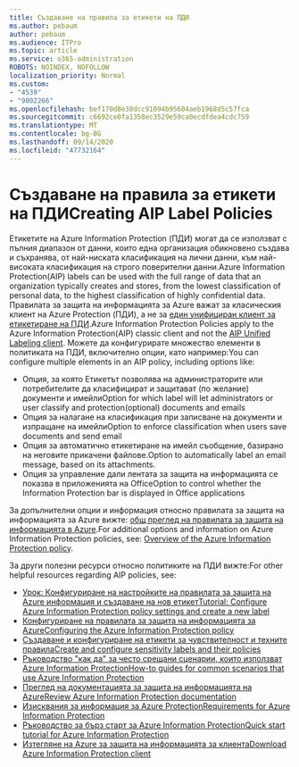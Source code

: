 ```yaml
---
title: Създаване на правила за етикети на ПДИ
ms.author: pebaum
author: pebaum
ms.audience: ITPro
ms.topic: article
ms.service: o365-administration
ROBOTS: NOINDEX, NOFOLLOW
localization_priority: Normal
ms.custom:
- "4539"
- "9002266"
ms.openlocfilehash: bef170d8e38dcc91094b95604aeb1968d5c57fca
ms.sourcegitcommit: c6692ce0fa1358ec3529e59ca0ecdfdea4cdc759
ms.translationtype: MT
ms.contentlocale: bg-BG
ms.lasthandoff: 09/14/2020
ms.locfileid: "47732164"
---
```

# <a name="creating-aip-label-policies"></a><span data-ttu-id="7ae46-102">Създаване на правила за етикети на ПДИ</span><span class="sxs-lookup"><span data-stu-id="7ae46-102">Creating AIP Label Policies</span></span>

<span data-ttu-id="7ae46-103">Етикетите на Azure Information Protection (ПДИ) могат да се използват с пълния диапазон от данни, които една организация обикновено създава и съхранява, от най-ниската класификация на лични данни, към най-високата класификация на строго поверителни данни.</span><span class="sxs-lookup"><span data-stu-id="7ae46-103">Azure Information Protection(AIP) labels can be used with the full range of data that an organization typically creates and stores, from the lowest classification of personal data, to the highest classification of highly confidential data.</span></span> <span data-ttu-id="7ae46-104">Правилата за защита на информацията за Azure важат за класическия клиент на Azure Protection (ПДИ), а не за  [един унифициран клиент за етикетиране на ПДИ](https://docs.microsoft.com/azure/information-protection/rms-client/unifiedlabelingclient-version-release-history).</span><span class="sxs-lookup"><span data-stu-id="7ae46-104">Azure Information Protection Policies apply to the Azure Information Protection(AIP) classic client and not the  [AIP Unified Labeling client](https://docs.microsoft.com/azure/information-protection/rms-client/unifiedlabelingclient-version-release-history).</span></span> <span data-ttu-id="7ae46-105">Можете да конфигурирате множество елементи в политиката на ПДИ, включително опции, като например:</span><span class="sxs-lookup"><span data-stu-id="7ae46-105">You can configure multiple elements in an AIP policy, including options like:</span></span>

- <span data-ttu-id="7ae46-106">Опция, за която Етикетът позволява на администраторите или потребителите да класифицират и защитават (по желание) документи и имейли</span><span class="sxs-lookup"><span data-stu-id="7ae46-106">Option for which label will let administrators or user classify and protection(optional) documents and emails</span></span>
- <span data-ttu-id="7ae46-107">Опция за налагане на класификация при записване на документи и изпращане на имейли</span><span class="sxs-lookup"><span data-stu-id="7ae46-107">Option to enforce classification when users save documents and send email</span></span>
- <span data-ttu-id="7ae46-108">Опция за автоматично етикетиране на имейл съобщение, базирано на неговите прикачени файлове.</span><span class="sxs-lookup"><span data-stu-id="7ae46-108">Option to automatically label an email message, based on its attachments.</span></span>
- <span data-ttu-id="7ae46-109">Опция за управление дали лентата за защита на информацията се показва в приложенията на Office</span><span class="sxs-lookup"><span data-stu-id="7ae46-109">Option to control whether the Information Protection bar is displayed in Office applications</span></span>

<span data-ttu-id="7ae46-110">За допълнителни опции и информация относно правилата за защита на информацията за Azure вижте: [общ преглед на правилата за защита на информацията в Azure](https://docs.microsoft.com/azure/information-protection/overview-policy).</span><span class="sxs-lookup"><span data-stu-id="7ae46-110">For additional options and information on Azure Information Protection policies, see: [Overview of the Azure Information Protection policy](https://docs.microsoft.com/azure/information-protection/overview-policy).</span></span>  

<span data-ttu-id="7ae46-111">За други полезни ресурси относно политиките на ПДИ вижте:</span><span class="sxs-lookup"><span data-stu-id="7ae46-111">For other helpful resources regarding AIP policies, see:</span></span>

- [<span data-ttu-id="7ae46-112">Урок: Конфигуриране на настройките на правилата за защита на Azure информация и създаване на нов етикет</span><span class="sxs-lookup"><span data-stu-id="7ae46-112">Tutorial: Configure Azure Information Protection policy settings and create a new label</span></span>](https://docs.microsoft.com/azure/information-protection/infoprotect-quick-start-tutorial)  
- [<span data-ttu-id="7ae46-113">Конфигуриране на правилата за защита на информацията за Azure</span><span class="sxs-lookup"><span data-stu-id="7ae46-113">Configuring the Azure Information Protection policy</span></span>](https://docs.microsoft.com/azure/information-protection/configure-policy)  
- [<span data-ttu-id="7ae46-114">Създаване и конфигуриране на етикети за чувствителност и техните правила</span><span class="sxs-lookup"><span data-stu-id="7ae46-114">Create and configure sensitivity labels and their policies</span></span>](https://docs.microsoft.com/microsoft-365/compliance/create-sensitivity-labels)  
- [<span data-ttu-id="7ae46-115">Ръководство "как да" за често срещани сценарии, които използват Azure Information Protection</span><span class="sxs-lookup"><span data-stu-id="7ae46-115">How-to guides for common scenarios that use Azure Information Protection</span></span>](https://docs.microsoft.com/azure/information-protection/how-to-guides)  
- [<span data-ttu-id="7ae46-116">Преглед на документацията за защита на информацията на Azure</span><span class="sxs-lookup"><span data-stu-id="7ae46-116">Review Azure Information Protection documentation</span></span>](https://docs.microsoft.com/azure/information-protection/what-is-information-protection)  
- [<span data-ttu-id="7ae46-117">Изисквания за информация за Azure Protection</span><span class="sxs-lookup"><span data-stu-id="7ae46-117">Requirements for Azure Information Protection</span></span>](https://docs.microsoft.com/azure/information-protection/get-started/requirements)  
- [<span data-ttu-id="7ae46-118">Ръководство за бърз старт за Azure Information Protection</span><span class="sxs-lookup"><span data-stu-id="7ae46-118">Quick start tutorial for Azure Information Protection</span></span>](https://docs.microsoft.com/azure/information-protection/get-started/infoprotect-quick-start-tutorial)  
- [<span data-ttu-id="7ae46-119">Изтегляне на Azure за защита на информацията за клиента</span><span class="sxs-lookup"><span data-stu-id="7ae46-119">Download Azure Information Protection client</span></span>](https://www.microsoft.com/download/details.aspx?id=53018)